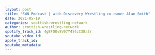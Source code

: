 ```yaml
---
layout: post
title: "SWN Podcast | with Discovery Wrestling co-owner Alan Smith"
date: 2021-05-19
categories: scottish-wrestling-network
author: scottish-wrestling-network
spotify_track_id: 4gBFOOv8V07Y4S4zC38a3r
youtube_video_id: 
apple_track_id: 
youtube_metadata: 
---
```

